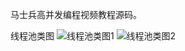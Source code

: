 马士兵高并发编程视频教程源码。

线程池类图
![线程池类图1](https://images2015.cnblogs.com/blog/475531/201604/475531-20160406200908922-901179809.png)
![线程池类图2](http://www.ideabuffer.cn/2017/04/04/%E6%B7%B1%E5%85%A5%E7%90%86%E8%A7%A3Java%E7%BA%BF%E7%A8%8B%E6%B1%A0%EF%BC%9AThreadPoolExecutor/QQ20170331-004227.png)